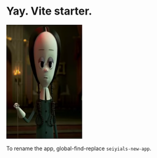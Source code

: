 
# Yay. Vite starter.

<img src="fun/w_addams.png" alt="drawing" width="200"/>


To rename the app, global-find-replace `seiyials-new-app`.